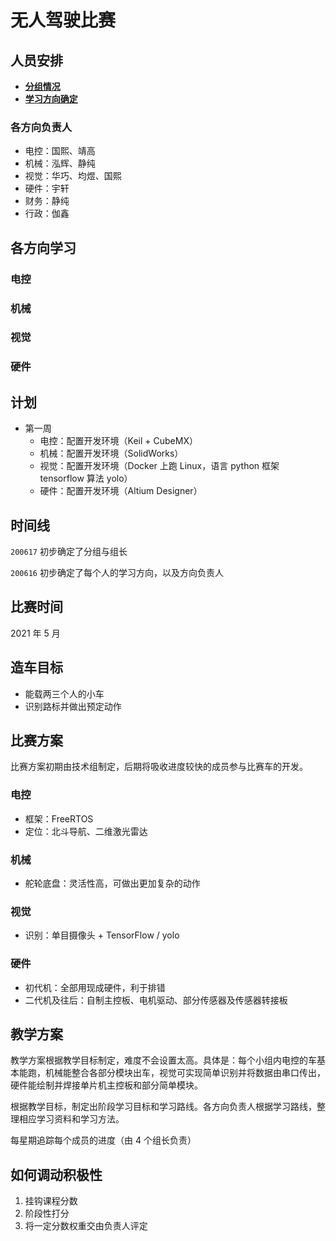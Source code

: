 # 无人驾驶比赛

## 人员安排

- [**分组情况**](https://docs.qq.com/sheet/DUk1ZdGJiY1dVU0ZT?tab=BB08J2)
- [**学习方向确定**](https://docs.qq.com/sheet/DUmJhSU9tbEpQdW5C?tab=keaypz)

### 各方向负责人

- 电控：国熙、靖高
- 机械：泓辉、静纯
- 视觉：华巧、均煜、国熙
- 硬件：宇轩
- 财务：静纯
- 行政：伽鑫

## 各方向学习

### 电控

### 机械

### 视觉

### 硬件

## 计划

- 第一周
  - 电控：配置开发环境（Keil + CubeMX）
  - 机械：配置开发环境（SolidWorks）
  - 视觉：配置开发环境（Docker 上跑 Linux，语言 python 框架 tensorflow 算法 yolo）
  - 硬件：配置开发环境（Altium Designer）

## 时间线

`200617` 初步确定了分组与组长

`200616` 初步确定了每个人的学习方向，以及方向负责人

## 比赛时间

2021 年 5 月

## 造车目标

- 能载两三个人的小车
- 识别路标并做出预定动作

## 比赛方案

比赛方案初期由技术组制定，后期将吸收进度较快的成员参与比赛车的开发。

### 电控

- 框架：FreeRTOS
- 定位：北斗导航、二维激光雷达

### 机械

- 舵轮底盘：灵活性高，可做出更加复杂的动作

### 视觉

- 识别：单目摄像头 + TensorFlow / yolo

### 硬件

- 初代机：全部用现成硬件，利于排错
- 二代机及往后：自制主控板、电机驱动、部分传感器及传感器转接板

## 教学方案

教学方案根据教学目标制定，难度不会设置太高。具体是：每个小组内电控的车基本能跑，机械能整合各部分模块出车，视觉可实现简单识别并将数据由串口传出，硬件能绘制并焊接单片机主控板和部分简单模块。

根据教学目标，制定出阶段学习目标和学习路线。各方向负责人根据学习路线，整理相应学习资料和学习方法。

每星期追踪每个成员的进度（由 4 个组长负责）

## 如何调动积极性

1. 挂钩课程分数
2. 阶段性打分
3. 将一定分数权重交由负责人评定
